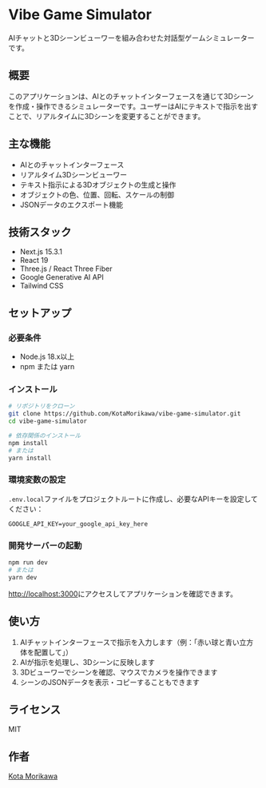 # Vibe Game Simulator

AIチャットと3Dシーンビューワーを組み合わせた対話型ゲームシミュレーターです。

## 概要

このアプリケーションは、AIとのチャットインターフェースを通じて3Dシーンを作成・操作できるシミュレーターです。ユーザーはAIにテキストで指示を出すことで、リアルタイムに3Dシーンを変更することができます。

## 主な機能

- AIとのチャットインターフェース
- リアルタイム3Dシーンビューワー
- テキスト指示による3Dオブジェクトの生成と操作
- オブジェクトの色、位置、回転、スケールの制御
- JSONデータのエクスポート機能

## 技術スタック

- Next.js 15.3.1
- React 19
- Three.js / React Three Fiber
- Google Generative AI API
- Tailwind CSS

## セットアップ

### 必要条件

- Node.js 18.x以上
- npm または yarn

### インストール

```bash
# リポジトリをクローン
git clone https://github.com/KotaMorikawa/vibe-game-simulator.git
cd vibe-game-simulator

# 依存関係のインストール
npm install
# または
yarn install
```

### 環境変数の設定

`.env.local`ファイルをプロジェクトルートに作成し、必要なAPIキーを設定してください：

```
GOOGLE_API_KEY=your_google_api_key_here
```

### 開発サーバーの起動

```bash
npm run dev
# または
yarn dev
```

[http://localhost:3000](http://localhost:3000)にアクセスしてアプリケーションを確認できます。

## 使い方

1. AIチャットインターフェースで指示を入力します（例：「赤い球と青い立方体を配置して」）
2. AIが指示を処理し、3Dシーンに反映します
3. 3Dビューワーでシーンを確認、マウスでカメラを操作できます
4. シーンのJSONデータを表示・コピーすることもできます

## ライセンス

MIT

## 作者

[Kota Morikawa](https://github.com/KotaMorikawa)
